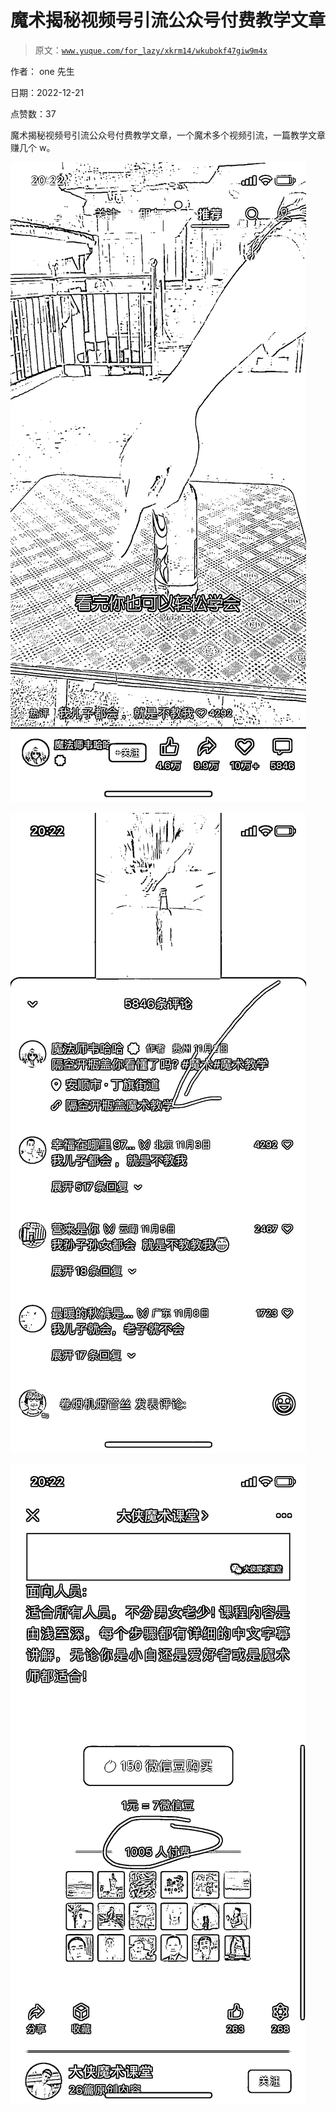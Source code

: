# 魔术揭秘视频号引流公众号付费教学文章

> 原文：[`www.yuque.com/for_lazy/xkrm14/wkubokf47giw9m4x`](https://www.yuque.com/for_lazy/xkrm14/wkubokf47giw9m4x)



作者： one 先生 

日期：2022-12-21 

点赞数：37 

魔术揭秘视频号引流公众号付费教学文章，一个魔术多个视频引流，一篇教学文章赚几个 w。 

![](img/ba0987415565de20a500b7103b730b5c.png) 

![](img/f71ff957e4643068aa6f3e9403347a7b.png) 

![](img/85969556dd3d07cf8455053ad0f9a52d.png) 

